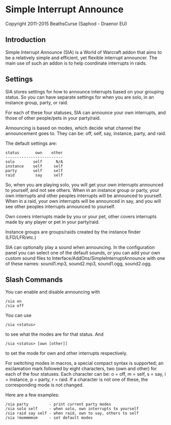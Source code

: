 
Simple Interrupt Announce
=========================

Copyright 2011-2015 BeathsCurse (Saphod - Draenor EU)


Introduction
------------

Simple Interrupt Announce (SIA) is a World of Warcraft addon that aims to be
a relatively simple and efficient, yet flexible interrupt announcer. The main
use of such an addon is to help coordinate interrupts in raids.


Settings
--------

SIA stores settings for how to announce interrupts based on your grouping
status. So you can have separate settings for when you are solo, in an
instance group, party, or raid.

For each of these four statuses, SIA can announce your own interrupts, and
those of other people/pets in your party/raid.

Announcing is based on modes, which decide what channel the announcement goes
to. They can be: off, self, say, instance, party, and raid.

The default settings are:

    status       own    other
    -------------------------
    solo        self      N/A
    instance    self     self
    party       self     self
    raid         say     self

So, when you are playing solo, you will get your own interrupts announced to
yourself, and not see others. When in an instance group or party, your own
interrupts and other peoples interrupts will be announced to yourself. When
in a raid, your own interrupts will be announced in say, and you will see
other peoples interrupts announced to yourself.

Own covers interrupts made by you or your pet, other covers interrupts made
by any player or pet in your party/raid.

Instance groups are groups/raids created by the instance finder (LFD/LFR/etc.)

SIA can optionally play a sound when announcing. In the configuration panel
you can select one of the default sounds, or you can add your own custom sound
files to Interface/AddOns/SimpleInterruptAnnounce with one of these names:
sound1.mp3, sound2.mp3, sound1.ogg, sound2.ogg.


Slash Commands
--------------

You can enable and disable announcing with

    /sia on
    /sia off

You can use

    /sia <status>

to see what the modes are for that status. And

    /sia <status> [own [other]]

to set the mode for own and other interrupts respectively.

For switching modes in macros, a special compact syntax is supported; an
exclamation mark followed by eight characters, two (own and other) for each
of the four statuses. Each character can be: o = off, m = self, s = say,
i = instance, p = party, r = raid. If a character is not one of these, the
corresponding mode is not changed.

Here are a few examples:

    /sia party         - print current party modes
    /sia solo self     - when solo, own interrupts to yourself
    /sia raid say self - when raid, own to say, others to self
    /sia !mommmmsm     - set default modes
